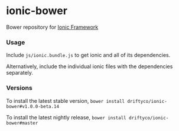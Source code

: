# ionic-bower

Bower repository for [Ionic Framework](http://github.com/driftyco/ionic)

### Usage

Include `js/ionic.bundle.js` to get ionic and all of its dependencies.

Alternatively, include the individual ionic files with the dependencies separately.

### Versions

To install the latest stable version, `bower install driftyco/ionic-bower#v1.0.0-beta.14`

To install the latest nightly release, `bower install driftyco/ionic-bower#master`
